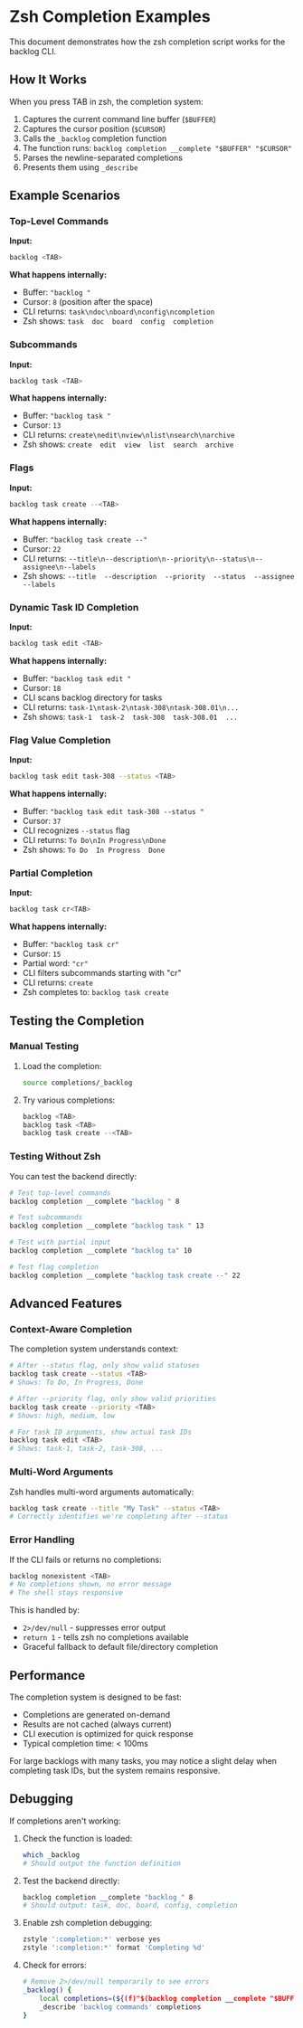 # Zsh Completion Examples

This document demonstrates how the zsh completion script works for the backlog CLI.

## How It Works

When you press TAB in zsh, the completion system:

1. Captures the current command line buffer (`$BUFFER`)
2. Captures the cursor position (`$CURSOR`)
3. Calls the `_backlog` completion function
4. The function runs: `backlog completion __complete "$BUFFER" "$CURSOR"`
5. Parses the newline-separated completions
6. Presents them using `_describe`

## Example Scenarios

### Top-Level Commands

**Input:**
```bash
backlog <TAB>
```

**What happens internally:**
- Buffer: `"backlog "`
- Cursor: `8` (position after the space)
- CLI returns: `task\ndoc\nboard\nconfig\ncompletion`
- Zsh shows: `task  doc  board  config  completion`

### Subcommands

**Input:**
```bash
backlog task <TAB>
```

**What happens internally:**
- Buffer: `"backlog task "`
- Cursor: `13`
- CLI returns: `create\nedit\nview\nlist\nsearch\narchive`
- Zsh shows: `create  edit  view  list  search  archive`

### Flags

**Input:**
```bash
backlog task create --<TAB>
```

**What happens internally:**
- Buffer: `"backlog task create --"`
- Cursor: `22`
- CLI returns: `--title\n--description\n--priority\n--status\n--assignee\n--labels`
- Zsh shows: `--title  --description  --priority  --status  --assignee  --labels`

### Dynamic Task ID Completion

**Input:**
```bash
backlog task edit <TAB>
```

**What happens internally:**
- Buffer: `"backlog task edit "`
- Cursor: `18`
- CLI scans backlog directory for tasks
- CLI returns: `task-1\ntask-2\ntask-308\ntask-308.01\n...`
- Zsh shows: `task-1  task-2  task-308  task-308.01  ...`

### Flag Value Completion

**Input:**
```bash
backlog task edit task-308 --status <TAB>
```

**What happens internally:**
- Buffer: `"backlog task edit task-308 --status "`
- Cursor: `37`
- CLI recognizes `--status` flag
- CLI returns: `To Do\nIn Progress\nDone`
- Zsh shows: `To Do  In Progress  Done`

### Partial Completion

**Input:**
```bash
backlog task cr<TAB>
```

**What happens internally:**
- Buffer: `"backlog task cr"`
- Cursor: `15`
- Partial word: `"cr"`
- CLI filters subcommands starting with "cr"
- CLI returns: `create`
- Zsh completes to: `backlog task create`

## Testing the Completion

### Manual Testing

1. Load the completion:
   ```bash
   source completions/_backlog
   ```

2. Try various completions:
   ```bash
   backlog <TAB>
   backlog task <TAB>
   backlog task create --<TAB>
   ```

### Testing Without Zsh

You can test the backend directly:

```bash
# Test top-level commands
backlog completion __complete "backlog " 8

# Test subcommands
backlog completion __complete "backlog task " 13

# Test with partial input
backlog completion __complete "backlog ta" 10

# Test flag completion
backlog completion __complete "backlog task create --" 22
```

## Advanced Features

### Context-Aware Completion

The completion system understands context:

```bash
# After --status flag, only show valid statuses
backlog task create --status <TAB>
# Shows: To Do, In Progress, Done

# After --priority flag, only show valid priorities
backlog task create --priority <TAB>
# Shows: high, medium, low

# For task ID arguments, show actual task IDs
backlog task edit <TAB>
# Shows: task-1, task-2, task-308, ...
```

### Multi-Word Arguments

Zsh handles multi-word arguments automatically:

```bash
backlog task create --title "My Task" --status <TAB>
# Correctly identifies we're completing after --status
```

### Error Handling

If the CLI fails or returns no completions:

```bash
backlog nonexistent <TAB>
# No completions shown, no error message
# The shell stays responsive
```

This is handled by:
- `2>/dev/null` - suppresses error output
- `return 1` - tells zsh no completions available
- Graceful fallback to default file/directory completion

## Performance

The completion system is designed to be fast:

- Completions are generated on-demand
- Results are not cached (always current)
- CLI execution is optimized for quick response
- Typical completion time: < 100ms

For large backlogs with many tasks, you may notice a slight delay when completing task IDs, but the system remains responsive.

## Debugging

If completions aren't working:

1. Check the function is loaded:
   ```bash
   which _backlog
   # Should output the function definition
   ```

2. Test the backend directly:
   ```bash
   backlog completion __complete "backlog " 8
   # Should output: task, doc, board, config, completion
   ```

3. Enable zsh completion debugging:
   ```bash
   zstyle ':completion:*' verbose yes
   zstyle ':completion:*' format 'Completing %d'
   ```

4. Check for errors:
   ```bash
   # Remove 2>/dev/null temporarily to see errors
   _backlog() {
       local completions=(${(f)"$(backlog completion __complete "$BUFFER" "$CURSOR")"})
       _describe 'backlog commands' completions
   }
   ```
